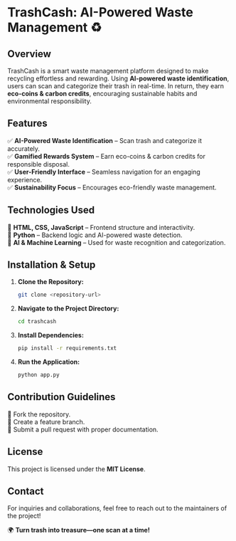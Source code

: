 # TrashCash: AI-Powered Waste Management ♻️  

## Overview  
TrashCash is a smart waste management platform designed to make recycling effortless and rewarding. Using **AI-powered waste identification**, users can scan and categorize their trash in real-time. In return, they earn **eco-coins & carbon credits**, encouraging sustainable habits and environmental responsibility.  

## Features  
✅ **AI-Powered Waste Identification** – Scan trash and categorize it accurately.  
✅ **Gamified Rewards System** – Earn eco-coins & carbon credits for responsible disposal.  
✅ **User-Friendly Interface** – Seamless navigation for an engaging experience.  
✅ **Sustainability Focus** – Encourages eco-friendly waste management.  

## Technologies Used  
🚀 **HTML, CSS, JavaScript** – Frontend structure and interactivity.  
🐍 **Python** – Backend logic and AI-powered waste detection.  
📡 **AI & Machine Learning** – Used for waste recognition and categorization.  

## Installation & Setup  
1. **Clone the Repository:**  
   ```sh  
   git clone <repository-url>  
   ```  
2. **Navigate to the Project Directory:**  
   ```sh  
   cd trashcash  
   ```  
3. **Install Dependencies:**  
   ```sh  
   pip install -r requirements.txt  
   ```  
4. **Run the Application:**  
   ```sh  
   python app.py  
   ```  

## Contribution Guidelines  
🚀 Fork the repository.  
🌱 Create a feature branch.  
🔄 Submit a pull request with proper documentation.  

## License  
This project is licensed under the **MIT License**.  

## Contact  
For inquiries and collaborations, feel free to reach out to the maintainers of the project!  

🌍 **Turn trash into treasure—one scan at a time!**
